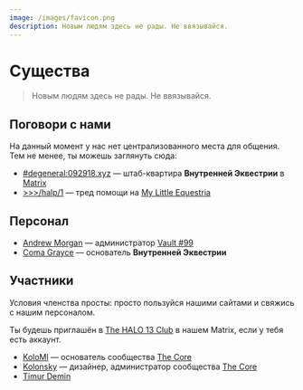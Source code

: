 ```yaml
---
image: /images/favicon.png
description: Новым людям здесь не рады. Не ввязывайся.
---
```


# Существа

> Новым людям здесь не рады. Не ввязывайся.

## Поговори с нами

На данный момент у нас нет централизованного места для общения. Тем не менее, ты
можешь заглянуть сюда:

- [#degeneral:092918.xyz](https://matrix.to/#/#degeneral:092918.xyz) — штаб-квартира **Внутренней Эквестрии** в [Matrix](/ru/how/matrix.md)
- [>>>/halp/1](https://mle.party/halp/res/1.html) — тред помощи на [My Little Equestria](/ru/how/lynxchan.md)

## Персонал

- [Andrew Morgan](https://amorgan.xyz) — администратор [Vault #99](/ru/how/peertube.md)
- [Coma Grayce](/who/commagray.md) — основатель **Внутренней Эквестрии**

## Участники

Условия членства просты: просто пользуйся нашими сайтами и свяжись с нашим персоналом.

Ты будешь приглашён в [The HALO 13 Club](https://matrix.to/#/+members:092918.xyz) в нашем Matrix, если у тебя есть аккаунт.

- [KoloMl](http://kolo.gq) — основатель сообщества [The Core](https://thecore.city)
- [Kolonsky](https://klnsk.ddns.net) — дизайнер, администратор сообщества [The Core](https://thecore.city)
- [Timur Demin](https://tdem.in)
